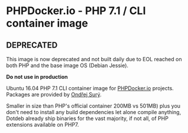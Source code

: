 PHPDocker.io - PHP 7.1 / CLI container image
=============================================

## DEPRECATED

This image is now deprecated and not built daily due to EOL reached on both PHP and the
base image OS (Debian Jessie).

**Do not use in production**

Ubuntu 16.04 PHP 7.1 CLI container image for [PHPDocker.io](http://phpdocker.io) projects. Packages are provided by [Ondřej Surý](https://deb.sury.org/).

Smaller in size than PHP's official container 200MB vs 501MB) plus you don't need to install any build dependencies let alone compile anything, Dotdeb already ship binaries for the vast majority, if not all, of PHP extensions available on PHP7.
